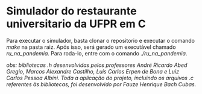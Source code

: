 # Simulador do restaurante universitario da UFPR em C

Para executar o simulador, basta clonar o repositorio e executar o comando *make* na pasta raiz. Após isso, será gerado um executável chamado *ru_na_pandemia*. Para roda-lo, entre com o comando *./ru_na_pandemia*.









*obs: bibliotecas .h desenvolvidas pelos professores André Ricardo Abed Gregio, Marcos Alexandre Castilho, Luis Carlos Erpen de Bona e Luiz Carlos Pessoa Albini. Toda a aplicação do projeto, incluindo os arquivos .c referentes às bibliotecas, foi desenvolvido por Fauze Henrique Bach Cubas.*
